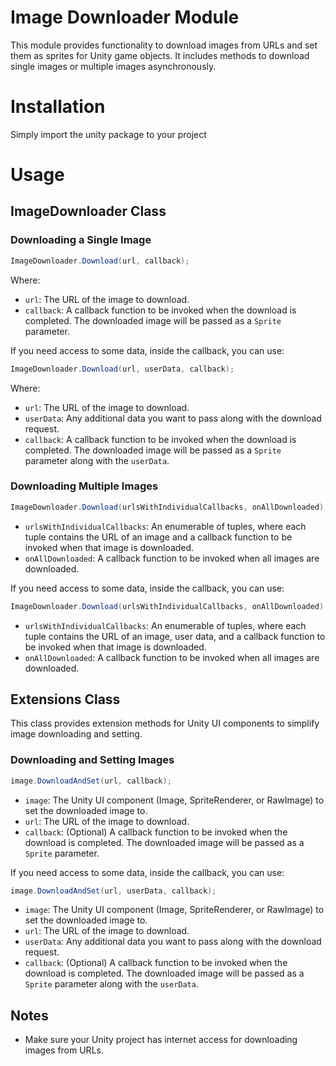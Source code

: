 # Image Downloader Module
This module provides functionality to download images from URLs and set them as sprites for Unity game objects. It includes methods to download single images or multiple images asynchronously.

# Installation
Simply import the unity package to your project

# Usage
## ImageDownloader Class
### Downloading a Single Image
```csharp
ImageDownloader.Download(url, callback);
```
Where:
- `url`: The URL of the image to download.
- `callback`: A callback function to be invoked when the download is completed. The downloaded image will be passed as a `Sprite` parameter.

If you need access to some data, inside the callback, you can use:
```csharp
ImageDownloader.Download(url, userData, callback);
```
Where:
- `url`: The URL of the image to download.
- `userData`: Any additional data you want to pass along with the download request.
- `callback`: A callback function to be invoked when the download is completed. The downloaded image will be passed as a `Sprite` parameter along with the `userData`.

### Downloading Multiple Images
```csharp
ImageDownloader.Download(urlsWithIndividualCallbacks, onAllDownloaded);
```
- `urlsWithIndividualCallbacks`: An enumerable of tuples, where each tuple contains the URL of an image and a callback function to be invoked when that image is downloaded.
- `onAllDownloaded`: A callback function to be invoked when all images are downloaded.

If you need access to some data, inside the callback, you can use:
```csharp
ImageDownloader.Download(urlsWithIndividualCallbacks, onAllDownloaded);
```
- `urlsWithIndividualCallbacks`: An enumerable of tuples, where each tuple contains the URL of an image, user data, and a callback function to be invoked when that image is downloaded.
- `onAllDownloaded`: A callback function to be invoked when all images are downloaded.


## Extensions Class
This class provides extension methods for Unity UI components to simplify image downloading and setting.

### Downloading and Setting Images
```csharp
image.DownloadAndSet(url, callback);
```

- `image`: The Unity UI component (Image, SpriteRenderer, or RawImage) to set the downloaded image to.
- `url`: The URL of the image to download.
- `callback`: (Optional) A callback function to be invoked when the download is completed. The downloaded image will be passed as a `Sprite` parameter.

If you need access to some data, inside the callback, you can use:
```csharp
image.DownloadAndSet(url, userData, callback);
```

- `image`: The Unity UI component (Image, SpriteRenderer, or RawImage) to set the downloaded image to.
- `url`: The URL of the image to download.
- `userData`: Any additional data you want to pass along with the download request.
- `callback`: (Optional) A callback function to be invoked when the download is completed. The downloaded image will be passed as a `Sprite` parameter along with the `userData`.

## Notes
- Make sure your Unity project has internet access for downloading images from URLs.
